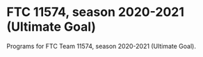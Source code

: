 # FTC 11574, season 2020-2021 (Ultimate Goal)

Programs for FTC Team 11574, season 2020-2021 (Ultimate Goal).

